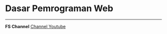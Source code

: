 # Dasar Pemrograman Web

-----
**FS Channel**
[Channel Youtube](https://www.youtube.com/channel/UC3giPltx3oAflwwqs2-YYaQ)

